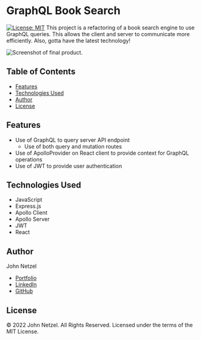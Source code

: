# GraphQL Book Search
[![License: MIT](https://img.shields.io/badge/License-MIT-yellow.svg)](https://opensource.org/licenses/MIT)
This project is a refactoring of a book search engine to use GraphQL queries. This allows the client and server to communicate more efficiently. Also, gotta have the latest technology!

![Screenshot of final product.](https://user-images.githubusercontent.com/56412072/171549845-4d63d6ae-c6c4-436f-a4cd-c86723a415ff.jpg)


## Table of Contents

* [Features](#features)
* [Technologies Used](#technologies-used)
* [Author](#author)
* [License](#license)


## Features

* Use of GraphQL to query server API endpoint
  * Use of both query and mutation routes
* Use of ApolloProvider on React client to provide context for GraphQL operations
* Use of JWT to provide user authentication


## Technologies Used

* JavaScript
 * Express.js
 * Apollo Client
 * Apollo Server
 * JWT
* React


## Author

John Netzel
* [Portfolio](https://commiedog.github.io/my-portfolio/)
* [LinkedIn](https://www.linkedin.com/in/john-netzel-481112129/)
* [GitHub](https://github.com/CommieDog)


## License

&copy; 2022 John Netzel. All Rights Reserved. Licensed under the terms of the MIT License.